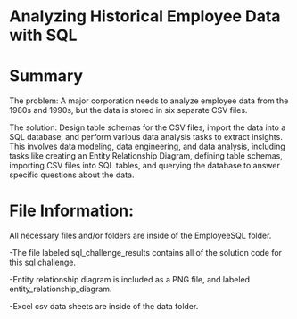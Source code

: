 # Analyzing Historical Employee Data with SQL

# Summary

The problem: A major corporation needs to analyze employee data from the 1980s and 1990s, but the data is stored in six separate CSV files.

The solution: Design table schemas for the CSV files, import the data into a SQL database, and perform various data analysis tasks to extract insights. This involves data modeling, data engineering, and data analysis, including tasks like creating an Entity Relationship Diagram, defining table schemas, importing CSV files into SQL tables, and querying the database to answer specific questions about the data.

# File Information:

All necessary files and/or folders are inside of the EmployeeSQL folder.

-The file labeled sql_challenge_results contains all of the solution code 
 for this sql challenge. 

-Entity relationship diagram is included as a PNG file, and labeled entity_relationship_diagram. 

-Excel csv data sheets are inside of the data folder. 
